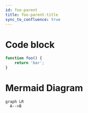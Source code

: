 ```yaml
---
id: foo-parent
title: foo-parent-title
sync_to_confluence: true
---
```


# Code block
```javascript
function foo() {
    return 'bar';
}
```

# Mermaid Diagram
```mermaid
graph LR
  A-->B
```
